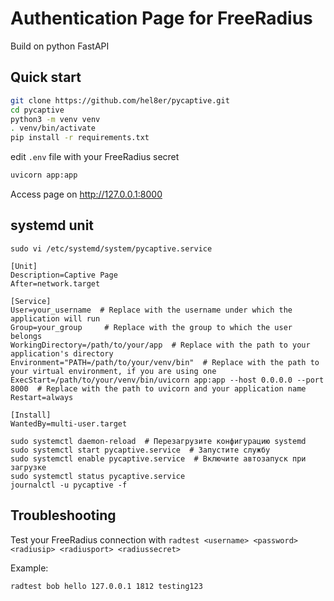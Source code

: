 # Authentication Page for FreeRadius
Build on python FastAPI

## Quick start
```bash
git clone https://github.com/hel8er/pycaptive.git
cd pycaptive
python3 -m venv venv
. venv/bin/activate
pip install -r requirements.txt
```
edit `.env` file with your FreeRadius secret

```bash
uvicorn app:app
```

Access page on http://127.0.0.1:8000

## systemd unit
```
sudo vi /etc/systemd/system/pycaptive.service
```


```
[Unit]
Description=Captive Page
After=network.target

[Service]
User=your_username  # Replace with the username under which the application will run
Group=your_group     # Replace with the group to which the user belongs
WorkingDirectory=/path/to/your/app  # Replace with the path to your application's directory
Environment="PATH=/path/to/your/venv/bin"  # Replace with the path to your virtual environment, if you are using one
ExecStart=/path/to/your/venv/bin/uvicorn app:app --host 0.0.0.0 --port 8000  # Replace with the path to uvicorn and your application name
Restart=always

[Install]
WantedBy=multi-user.target
```

```
sudo systemctl daemon-reload  # Перезагрузите конфигурацию systemd
sudo systemctl start pycaptive.service  # Запустите службу
sudo systemctl enable pycaptive.service  # Включите автозапуск при загрузке
sudo systemctl status pycaptive.service
journalctl -u pycaptive -f
```

## Troubleshooting

Test your FreeRadius connection with `radtest <username> <password> <radiusip> <radiusport> <radiussecret>`

Example:
```bash
radtest bob hello 127.0.0.1 1812 testing123
```
